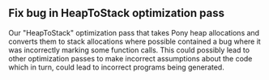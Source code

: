 ## Fix bug in HeapToStack optimization pass

Our "HeapToStack" optimization pass that takes Pony heap allocations and converts them to stack allocations where possible contained a bug where it was incorrectly marking some function calls. This could possibly lead to other  optimization passes to make incorrect assumptions about the code which in turn, could lead to incorrect programs being generated.
